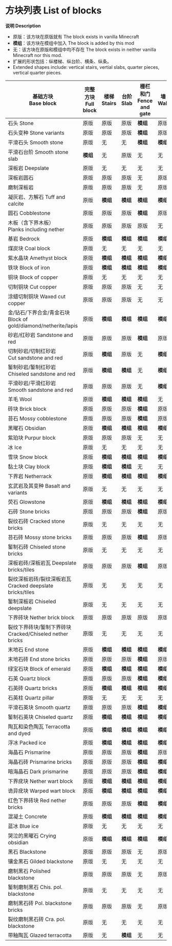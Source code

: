 # 方块列表 List of blocks

**说明 Description**

- 原版：该方块在原版就有 The block exists in vanilla Minecraft
- **模组**：该方块在模组中加入 The block is added by this mod
- 无：该方块在原版和模组中均不存在 The block exists in neither vanilla Minecraft nor this mod.
- 扩展的形状包括：纵楼梯、纵台阶、横条、纵条。
- Extended shapes include: vertical stairs, vertial slabs, quarter pieces, vertical quarter pieces.

| 基础方块<br>Base block | 完整方块<br>Full block | 楼梯<br>Stairs | 台阶<br>Slab |栅栏和门<br>Fence and gate| 墙<br>Wall | 按钮<br>Button | 压力板<br>Pressure plate | 扩展形状<br>Extended shape |
|----------------------|-----|-----|------|-----|-----|-----|--------|-----|
| 石头 Stone | 原版 | 原版 | 原版 | **模组** | 原版 | 原版 | 原版 | **模组** |
| 石头变种 Stone variants | 原版 | 原版 | 原版 | **模组** | 原版 | **模组** | **模组** | **模组**
| 平滑石头 Smooth stone | 原版 | 无 | 无 | **模组** | **模组** | **模组** | **模组** | 无
| 平滑石台阶 Smooth stone slab | **模组** | 无 | 原版 | 无 | 无 | 无 | 无 | 无
| 深板岩 Deepslate | 原版 | 无 | 无 | 无 | 无 | 无 | 无 | 无
| 深板岩圆石 | 原版 | 原版 | 原版 | 无 | 原版 | 无 | 无 | **模组**
| 磨制深板岩 | 原版 | 原版 | 原版 | 无 | 原版 | 无 | 无 | **模组**
| 凝灰岩、方解石 Tuff and calcite | 原版 | **模组** | **模组** | **模组** | **模组** | **模组** | **模组** | **模组**
| 圆石 Cobblestone | 原版 | 原版 | 原版 | **模组** | 原版 | 无 | 无 | **模组**
| 木板（含下界木板）<br>Planks including nether | 原版 | 原版 | 原版 | 原版 | 无 | **模组** | **模组** | **模组**
| 基岩 Bedrock | 原版 | **模组** | **模组** | **模组** | **模组** | **模组**|**模组**| **模组**
| 煤炭块 Coal block | 原版 | 无 | 无 | 无 | 无 | 无 | 无 | 无
| 紫水晶块 Amethyst block | 原版 | **模组** | **模组** | **模组** | **模组** | 无 | 无 |  **模组**
| 铁块 Block of iron | 原版 | **模组** | **模组** | **模组** | **模组** | 无 | 无 | **模组**
| 铜块 Block of copper | 原版 | 无 | 无 | 无 | 无 | 无 | 无 | 无
| 切制铜块 Cut copper | 原版 | 原版 | 原版 | 无 | 无 | 无 | 无 | 无
| 涂蜡切制铜块 Waxed cut copper | 原版 | 原版 | 原版 | 无 | 无 | 无 | 无 | 无
| 金/钻石/下界合金/青金石块<br>Block of gold/diamond/netherite/lapis | 原版 | **模组** | **模组** | **模组** | **模组** | 无 | 无 | **模组**
| 砂岩/红砂岩 Sandstone and red | 原版 | 原版 | 原版 | **模组** | 原版 | 无 | 无 | **模组**
| 切制砂岩/切制红砂岩<br>Cut sandstone and red | 原版 | **模组** | 原版 | 无 | **模组** | 无 | 无 | **模组**
| 錾制砂岩/錾制红砂岩<br>Chiseled sandstone and red | 原版 | **模组** | **模组** | 无 | **模组** | 无|无 | **模组**
| 平滑砂岩/平滑红砂岩<br>Smooth sandstone and red | 原版 | 原版 | 原版 | 无 | **模组** | **模组** | **模组** | **模组**
| 羊毛 Wool | 原版 | **模组** | **模组** | **模组** | 无 | **模组** | **模组** | **模组**
| 砖块 Brick block | 原版 | 原版 | 原版 | **模组** | 原版 | 无 | 无 | **模组**
| 苔石 Mossy cobblestone | 原版 | 原版 | 原版 | **模组** | 原版 | 无 | 无 | **模组**
| 黑曜石 Obsidian | 原版 | **模组** | **模组** | **模组** | **模组** | **模组** | **模组** | **模组**
| 紫珀块 Purpur block | 原版 | 原版 | 原版 | 无 | 无 | 无 | 无 | **模组**
| 冰 Ice | 原版 | 无 | 无 | 无 | 无 | 无 | 无 | 无
| 雪块 Snow block | 原版 | **模组** | **模组** | **模组** | **模组** | **模组** | **模组** | **模组**
| 黏土块 Clay block | 原版 | **模组** | **模组** | 无 | 无 | 无 | 无 | **模组**
| 下界岩 Netherrack | 原版 | **模组** | **模组** | **模组** | **模组** | **模组** | **模组** | **模组**
| 玄武岩及其变种 Basalt and variants | 原版 | 无 | 无 | 无 | 无 | 无 | 无 | 无
| 荧石 Glowstone | 原版 | **模组** | **模组** | **模组** | **模组** | **模组** | **模组** | **模组**
| 石砖 Stone bricks | 原版 | 原版 | 原版 | **模组** | 原版 | 无 | 无 | **模组**
| 裂纹石砖 Cracked stone bricks | 原版 | 无 | 无 | 无 | 无 | 无 | 无 | 无
| 苔石砖 Mossy stone bricks | 原版 | 原版 | 原版 | **模组** | 原版 | 无 | 无 | **模组**
| 錾制石砖 Chiseled stone bricks | 原版 | 无 | 无 | 无 | 无 | 无 | 无 | 无
| 深板岩砖/深板岩瓦 Deepslate bricks/tiles | 原版 | 原版 | 原版 | **模组** | 原版 | 无 | 无 | **模组**
| 裂纹深板岩砖/裂纹深板岩瓦<br>Cracked deepslate bricks/tiles | 原版 | 无 | 无 | 无 | 无 | 无 | 无 | 无
| 錾制深板岩 Chiseled deepslate | 原版 | 无 | 无 | 无 | 无 | 无 | 无 | 无
| 下界砖块 Nether brick block | 原版 | 原版 | 原版 | 原版 | 原版 | 无 | 无 | **模组**
| 裂纹下界砖块/錾制下界砖块<br>Cracked/Chiseled nether bricks | 原版 | 无 | 无 | 无 | 无 | 无 | 无 | 无
| 末地石 End stone | 原版 | **模组** | **模组** | **模组** | **模组** | 无 | 无 | **模组**
| 末地石砖 End stone bricks | 原版 | 原版 | 原版 | **模组** | 原版 | 无 | 无 | **模组**
| 绿宝石块 Block of emerald | 原版 | **模组** | **模组** | **模组** | **模组** | 无 | 无 | **模组**
| 石英 Quartz block | 原版 | 原版 | 原版 | **模组** | **模组** | 无 | 无 | **模组**
| 石英砖 Quartz bricks | 原版 | **模组** | **模组** | **模组** | **模组** | 无 | 无 | **模组**
| 石英柱 Quartz pillar | 原版 | 无 | 无 | 无 | 无 | 无 | 无 | 无 |
| 平滑石英块 Smooth quartz | 原版 | 原版 | 原版 | **模组** | **模组** | **模组** | **模组** | **模组**
| 錾制石英块 Chiseled quartz | 原版 | **模组** | **模组** | **模组** | **模组** | 无 | 无 | **模组**
| 陶瓦和染色陶瓦 Terracotta and dyed | 原版 | **模组** | **模组** | **模组** | **模组** |**模组**|**模组**| **模组**
| 浮冰 Packed ice | 原版 | **模组** | **模组** | **模组** | **模组** | 无 | 无 | **模组**
| 海晶石 Prismarine | 原版 | 原版 | 原版 | **模组** | 原版 | **模组**|**模组**| **模组**
| 海晶石砖 Prismarine bricks | 原版 | 原版 | 原版 | **模组** | **模组** | **模组**|**模组**| **模组**
| 暗海晶石 Dark prismarine | 原版 | 原版 | 原版 | **模组** | **模组** | **模组**|**模组**| **模组**
| 下界疣块 Nether wart block | 原版 | **模组** | **模组** | **模组** | **模组** | 无 | 无 | **模组**
| 诡异疣块 Warped wart block | 原版 | **模组** | **模组** | **模组** | **模组** | 无 | 无 | **模组**
| 红色下界砖块 Red nether bricks | 原版 | 原版 | 原版 | **模组** | **模组** | 无 | 无 | **模组**
| 混凝土 Concrete | 原版 | **模组** | **模组** | **模组** | **模组** | **模组** | **模组** | **模组**
| 蓝冰 Blue ice | 原版 | 无 | 无 | 无 | 无 | 无 | 无 | 无
| 哭泣的黑曜石 Crying obsidian | 原版 | **模组** | **模组** | **模组** | **模组** | **模组** | **模组** | **模组**
| 黑石 Blackstone | 原版 | 原版 | 原版 | 无 | 原版 | 无 | 无 | 无
| 镶金黑石 Gilded blackstone | 原版 | 无 | 无 | 无 | 无 | 无 | 无 | 无
| 磨制黑石 Polished blackstone | 原版 | 原版 | 原版 | 无 | 原版 | 无 | 无 | 无
| 錾制磨制黑石 Chis. pol. blackstone | 原版 | 无 | 无 | 无 | 无 | 无 | 无 | 无
| 磨制黑石砖 Pol. blackstone bricks | 原版 | 原版 | 原版 | 无 | 原版 | 无 | 无 | 无
| 裂纹磨制黑石砖 Cra. pol. blackstone | 原版 | 无 | 无 | 无 | 无 | 无 | 无 | 无
| 带釉陶瓦 Glazed terracotta | 原版 | 无 | **模组** | 无 | 无 | 无 | 无 | 无 
